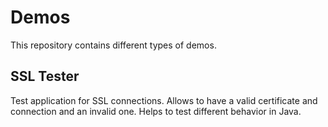 # Demos
This repository contains different types of demos.

## SSL Tester
Test application for SSL connections. Allows to have a valid certificate and connection and an invalid one. Helps to test different behavior in Java.